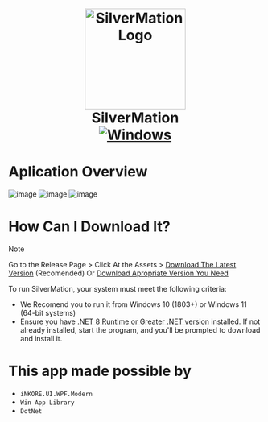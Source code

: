 <div align="center">
  <h1 align="center">
    <a href="#">
      <img src="https://github.com/user-attachments/assets/6da1c75f-fa22-4a13-9ff1-59f41091db3f" width="200" alt="SilverMation Logo">
    </a>
    <br/>
    SilverMation
    <br/>
    <a href="https://dotnet.microsoft.com/en-us/download/dotnet/latest/runtime">
      <img alt="Windows" src="https://img.shields.io/badge/platform-Windows-blue?logo=windows11&style=flat-square&color=1E9BFA" />
    </a>
  </h1>
</div>

# Aplication Overview
![image](https://github.com/user-attachments/assets/2548817e-33b2-43ed-9acd-a1bd40d0ea40)
![image](https://github.com/user-attachments/assets/c11aea95-d332-4dd5-b1de-b304c56f1a2e)
![image](https://github.com/user-attachments/assets/e3ed68aa-788d-42c3-9148-7b789b2082f7)

# How Can I Download It?
> [!NOTE]
> Go to the Release Page > Click At the Assets > [Download The Latest Version](https://github.com/GID0317/SilverMation/releases/latest "Download The Latest Version") (Recomended) Or [Download Apropriate Version  You Need](https://github.com/GID0317/SilverMation/releases "Download Apropriate Versions You Need")

To run SilverMation, your system must meet the following criteria:

- We Recomend you to run it from Windows 10 (1803+) or Windows 11 (64-bit systems)
- Ensure you have [.NET 8 Runtime or Greater .NET version](https://dotnet.microsoft.com/en-us/download) installed. If not already installed, start the program, and you'll be prompted to download and install it.

# This app made possible by
- `iNKORE.UI.WPF.Modern`
- `Win App Library`
- `DotNet`


